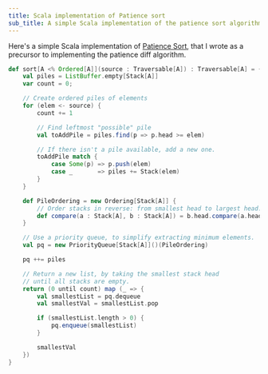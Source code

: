 ```yaml
---
title: Scala implementation of Patience sort
sub_title: A simple Scala implementation of the patience sort algorithm
---
```

Here's a simple Scala implementation of [Patience Sort][patience_sort], that I
wrote as a precursor to implementing the patience diff algorithm.

```scala
def sort[A <% Ordered[A]](source : Traversable[A]) : Traversable[A] = {
    val piles = ListBuffer.empty[Stack[A]]
    var count = 0;

    // Create ordered piles of elements
    for (elem <- source) {
        count += 1

        // Find leftmost "possible" pile 
        val toAddPile = piles.find(p => p.head >= elem)

        // If there isn't a pile available, add a new one.
        toAddPile match {
            case Some(p) => p.push(elem)
            case _       => piles += Stack(elem)
        }
    }

    def PileOrdering = new Ordering[Stack[A]] {
        // Order stacks in reverse: from smallest head to largest head.
        def compare(a : Stack[A], b : Stack[A]) = b.head.compare(a.head)
    }

    // Use a priority queue, to simplify extracting minimum elements.
    val pq = new PriorityQueue[Stack[A]]()(PileOrdering)

    pq ++= piles

    // Return a new list, by taking the smallest stack head
    // until all stacks are empty.
    return (0 until count) map (_ => {
        val smallestList = pq.dequeue
        val smallestVal = smallestList.pop

        if (smallestList.length > 0) {
            pq.enqueue(smallestList)
        }

        smallestVal
    })
}
```

[patience_sort]: http://en.wikipedia.org/wiki/Patience_sorting
